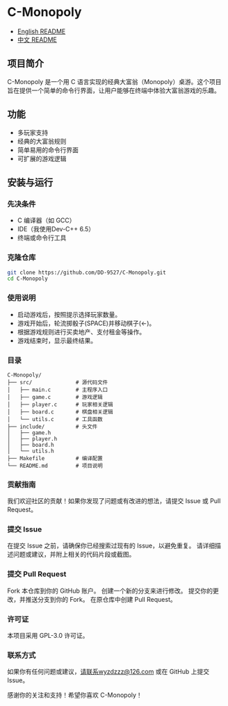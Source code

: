 # C-Monopoly
- [English README](README_EN.md)
- [中文 README](README.md)
## 项目简介

C-Monopoly 是一个用 C 语言实现的经典大富翁（Monopoly）桌游。这个项目旨在提供一个简单的命令行界面，让用户能够在终端中体验大富翁游戏的乐趣。

## 功能

- 多玩家支持
- 经典的大富翁规则
- 简单易用的命令行界面
- 可扩展的游戏逻辑

## 安装与运行

### 先决条件

- C 编译器（如 GCC）
- IDE（我使用Dev-C++ 6.5）
- 终端或命令行工具

### 克隆仓库

```sh
git clone https://github.com/DD-9527/C-Monopoly.git
cd C-Monopoly
```

### 使用说明 
- 启动游戏后，按照提示选择玩家数量。
- 游戏开始后，轮流掷骰子(SPACE)并移动棋子(←)。
- 根据游戏规则进行买卖地产、支付租金等操作。
- 游戏结束时，显示最终结果。

### 目录
```
C-Monopoly/
├── src/              # 源代码文件
│   ├── main.c        # 主程序入口
│   ├── game.c        # 游戏逻辑
│   ├── player.c      # 玩家相关逻辑
│   ├── board.c       # 棋盘相关逻辑
│   └── utils.c       # 工具函数
├── include/          # 头文件
│   ├── game.h
│   ├── player.h
│   ├── board.h
│   └── utils.h
├── Makefile          # 编译配置
└── README.md         # 项目说明
```
### 贡献指南
我们欢迎社区的贡献！如果你发现了问题或有改进的想法，请提交 Issue 或 Pull Request。

### 提交 Issue
在提交 Issue 之前，请确保你已经搜索过现有的 Issue，以避免重复。
请详细描述问题或建议，并附上相关的代码片段或截图。
### 提交 Pull Request
Fork 本仓库到你的 GitHub 账户。
创建一个新的分支来进行修改。
提交你的更改，并推送分支到你的 Fork。
在原仓库中创建 Pull Request。
### 许可证
本项目采用 GPL-3.0 许可证。

### 联系方式
如果你有任何问题或建议，请联系wyzdzzz@126.com 或在 GitHub 上提交 Issue。

感谢你的关注和支持！希望你喜欢 C-Monopoly！
